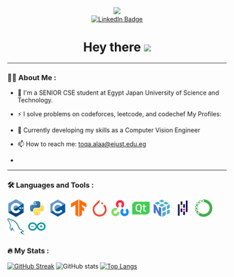 <div id="header" align="center">
  <img src="https://media.giphy.com/media/VekcnHOwOI5So/giphy.gif" width="100"/>
</div>
<div id="badges" align="center">
  <a href="https://www.linkedin.com/in/toqa-alaa-aa53ab21a/">
    <img src="https://img.shields.io/badge/LinkedIn-blue?style=for-the-badge&logo=linkedin&logoColor=white" alt="LinkedIn Badge"/>
  </a>
<h1>
  Hey there
  <img src="https://media.giphy.com/media/hvRJCLFzcasrR4ia7z/giphy.gif" width="30px"/>
</h1>
</div>

---

### :woman_technologist: About Me :
- :telescope: I'm a SENIOR CSE student at Egypt Japan University of Science and Technology.
- :zap: I solve problems on codeforces, leetcode, and codechef
My Profiles:

- :seedling: Currently developing my skills as a Computer Vision Engineer
- :mailbox: How to reach me: toqa.alaa@ejust.edu.eg
- 


---

### :hammer_and_wrench: Languages and Tools :
<img src="https://raw.githubusercontent.com/devicons/devicon/1119b9f84c0290e0f0b38982099a2bd027a48bf1/icons/cplusplus/cplusplus-original.svg" title="C++" alt="Java" width="40" height="40"/>&nbsp;
<img src="https://github.com/devicons/devicon/blob/master/icons/python/python-original.svg" title="Python" alt="Java" width="40" height="40"/>&nbsp;
<img src="https://github.com/devicons/devicon/blob/master/icons/c/c-original.svg" title="C" alt="Java" width="40" height="40"/>&nbsp;
<img src="https://github.com/devicons/devicon/blob/master/icons/tensorflow/tensorflow-original.svg" title="Tensorflow" alt="Java" width="40" height="40"/>&nbsp;
<img src="https://github.com/devicons/devicon/blob/master/icons/pytorch/pytorch-original.svg" title="Pytorch" alt="Java" width="40" height="40"/>&nbsp;
<img src="https://github.com/devicons/devicon/blob/master/icons/opencv/opencv-original.svg" title="OpenCV" alt="Java" width="40" height="40"/>&nbsp;
<img src="https://github.com/devicons/devicon/blob/master/icons/qt/qt-original.svg" title="Qt" alt="Java" width="40" height="40"/>&nbsp;
<img src="https://github.com/devicons/devicon/blob/master/icons/numpy/numpy-original.svg" title="Numpy" alt="Java" width="40" height="40"/>&nbsp;
<img src="https://github.com/devicons/devicon/blob/master/icons/pandas/pandas-original.svg" title="Pandas" alt="Java" width="40" height="40"/>&nbsp;
<img src="https://raw.githubusercontent.com/devicons/devicon/1119b9f84c0290e0f0b38982099a2bd027a48bf1/icons/anaconda/anaconda-original.svg" title="Anaconda" alt="Java" width="40" height="40"/>&nbsp;
<img src="https://github.com/devicons/devicon/blob/master/icons/mysql/mysql-original.svg" title="MySQL" alt="Java" width="40" height="40"/>&nbsp;
<img src="https://raw.githubusercontent.com/devicons/devicon/1119b9f84c0290e0f0b38982099a2bd027a48bf1/icons/arduino/arduino-original.svg" title="Arduino" alt="Java" width="40" height="40"/>&nbsp;

### :fire: My Stats :
[![GitHub Streak](http://github-readme-streak-stats.herokuapp.com?user=toqaalaa20&theme=dark&background=000000)](https://git.io/streak-stats)
![GitHub stats](https://github-readme-stats.vercel.app/api?username=toqaalaa20&show_icons=true&theme=dark)
[![Top Langs](https://github-readme-stats.vercel.app/api/top-langs/?username=toqaalaa20&layout=compact&theme=dark&card_width=495)](https://github.com/anuraghazra/github-readme-stats)









